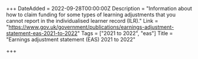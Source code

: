 +++
DateAdded = 2022-09-28T00:00:00Z
Description = "Information about how to claim funding for some types of learning adjustments that you cannot report in the individualised learner record (ILR)."
Link = "https://www.gov.uk/government/publications/earnings-adjustment-statement-eas-2021-to-2022"
Tags = ["2021 to 2022", "eas"]
Title = "Earnings adjustment statement (EAS) 2021 to 2022"

+++

